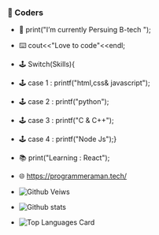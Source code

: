 ### 👋 Coders






- 🔭 print("I’m currently Persuing  B-tech "); 
- ⌨️ cout<<"Love to code"<<endl;
- 🕹️ Switch(Skills){
- 🕹️ case 1 : printf("html,css& javascript");
- 🕹️ case 2 : printf("python");
- 🕹️ case 3 : printf("C & C++");
- 🕹️ case 4 : printf("Node Js");}
- 📚 print("Learning : React");
- 🌐 https://programmeraman.tech/ 

- ![Github Veiws](https://komarev.com/ghpvc/?username=amanansari247&color=green) 




- ![Github stats](https://github-readme-stats.vercel.app/api?username=amanansari247&theme=highcontrast&show_icons=true&count_private=true)
- ![Top Languages Card](https://github-readme-stats.vercel.app/api/top-langs/?username=amanansari247) 


